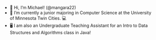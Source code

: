 - 👋 Hi, I’m Michael! (@mangara22)
- 🏫 I’m currently a junior majoring in Computer Science at the University of Minnesota Twin Cities. 💻
- 🖥️ I am also an Undergraduate Teaching Assistant for an Intro to Data Structures and Algorithms class in Java!

<!---
mangara22/mangara22 is a ✨ special ✨ repository because its `README.md` (this file) appears on your GitHub profile.
You can click the Preview link to take a look at your changes.
--->
